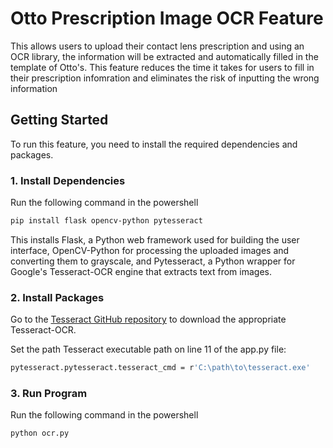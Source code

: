 # Otto Prescription Image OCR Feature

This allows users to upload their contact lens prescription and using an OCR library, the information will be extracted and automatically filled in the template of Otto's. This feature reduces the time it takes for users to fill in their prescription infomration and eliminates the risk of inputting the wrong information

## Getting Started

To run this feature, you need to install the required dependencies and packages.

### 1. Install Dependencies

Run the following command in the powershell
```bash
pip install flask opencv-python pytesseract
```
This installs Flask, a Python web framework used for building the user interface, OpenCV-Python for processing the uploaded images and converting them to grayscale, and Pytesseract, a Python wrapper for Google's Tesseract-OCR engine that extracts text from images.

### 2. Install Packages
Go to the [Tesseract GitHub repository](https://github.com/tesseract-ocr/tesseract) to download the appropriate Tesseract-OCR.

Set the path Tesseract executable path on line 11 of the app.py file:
```bash
pytesseract.pytesseract.tesseract_cmd = r'C:\path\to\tesseract.exe'
```

### 3. Run Program

Run the following command in the powershell
```bash
python ocr.py

```

